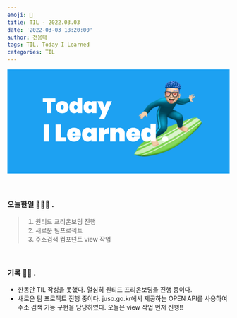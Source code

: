 ```yaml
---
emoji: 🌊
title: TIL - 2022.03.03
date: '2022-03-03 18:20:00'
author: 전용태
tags: TIL, Today I Learned
categories: TIL
---
```


![TIL.png](TIL.png)

<br />

### 오늘한일 👨🏻‍💻 .

> 1. 원티드 프리온보딩 진행
> 2. 새로운 팀프로젝트
> 3. 주소검색 컴포넌트 view 작업

<br />

### 기록 ✍🏻 .

- 한동안 TIL 작성을 못했다. 열심히 원티드 프리온보딩을 진행 중이다.
- 새로운 팀 프로젝트 진행 중이다. juso.go.kr에서 제공하는 OPEN API를 사용하여 주소 검색 기능 구현을 담당하였다. 오늘은 view 작업 먼저 진행!!

<br />
<br />
